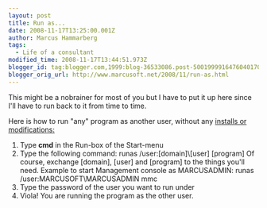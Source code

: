 ```yaml
---
layout: post
title: Run as...
date: 2008-11-17T13:25:00.001Z
author: Marcus Hammarberg
tags:
  - Life of a consultant
modified_time: 2008-11-17T13:44:51.973Z
blogger_id: tag:blogger.com,1999:blog-36533086.post-5001999916476040170
blogger_orig_url: http://www.marcusoft.net/2008/11/run-as.html
---
```



This might be a nobrainer for most of you but I have to put it up here
since I'll have to run back to it from time to time.

Here is how to run "any" program as another user, without any
<a href="http://www.marcusoft.net/2008/08/run-as-for-msi-files.html"
target="_blank">installs or modifications:</a>

1. Type **cmd** in the Run-box of the Start-menu
2. Type the following command:
    runas /user:\[domain\]\\\[user\] \[program\]
   Of course, exchange \[domain\], \[user\] and \[program\] to the
    things you'll need. Example to start Management console as
    MARCUSADMIN:
    runas /user:MARCUSOFT\MARCUSADMIN mmc
3. Type the password of the user you want to run under
4. Viola! You are running the program as the other user.
